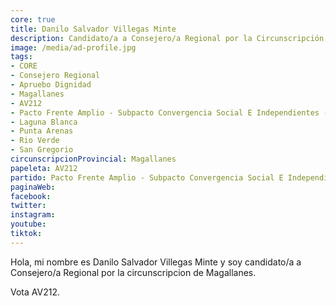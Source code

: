 ```yaml
---
core: true
title: Danilo Salvador Villegas Minte
description: Candidato/a a Consejero/a Regional por la Circunscripción de Magallanes
image: /media/ad-profile.jpg
tags:
- CORE
- Consejero Regional
- Apruebo Dignidad
- Magallanes
- AV212
- Pacto Frente Amplio - Subpacto Convergencia Social E Independientes - Convergencia Social
- Laguna Blanca
- Punta Arenas
- Rio Verde
- San Gregorio
circunscripcionProvincial: Magallanes
papeleta: AV212
partido: Pacto Frente Amplio - Subpacto Convergencia Social E Independientes - Convergencia Social
paginaWeb:
facebook:
twitter:
instagram:
youtube:
tiktok:
---
```

Hola, mi nombre es Danilo Salvador Villegas Minte y soy candidato/a a Consejero/a Regional por la circunscripcion de Magallanes.

Vota AV212.